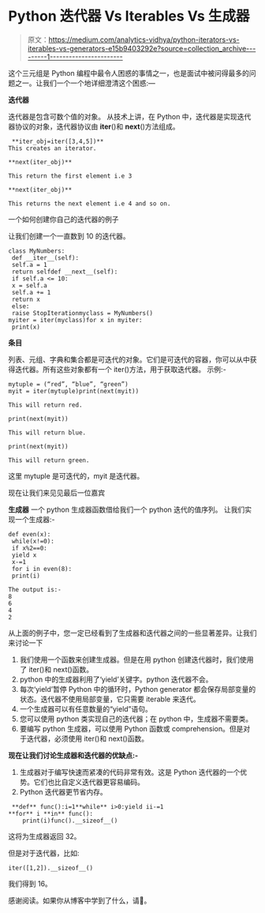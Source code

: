 # Python 迭代器 Vs Iterables Vs 生成器

> 原文：<https://medium.com/analytics-vidhya/python-iterators-vs-iterables-vs-generators-e15b9403292e?source=collection_archive---------1----------------------->

这个三元组是 Python 编程中最令人困惑的事情之一，也是面试中被问得最多的问题之一。让我们一个一个地详细澄清这个困惑:—

**迭代器**

迭代器是包含可数个值的对象。
从技术上讲，在 Python 中，迭代器是实现迭代器协议的对象，迭代器协议由 __iter__()和 __next__()方法组成。

```
 **iter_obj=iter([3,4,5])**
This creates an iterator.

**next(iter_obj)**

This return the first element i.e 3

**next(iter_obj)**

This returns the next element i.e 4 and so on.
```

一个如何创建你自己的迭代器的例子

让我们创建一个一直数到 10 的迭代器。

```
class MyNumbers:
 def __iter__(self):
 self.a = 1
 return selfdef __next__(self):
 if self.a <= 10:
 x = self.a
 self.a += 1
 return x
 else:
 raise StopIterationmyclass = MyNumbers()
myiter = iter(myclass)for x in myiter:
 print(x)
```

**条目**

列表、元组、字典和集合都是可迭代的对象。它们是可迭代的容器，你可以从中获得迭代器。所有这些对象都有一个 iter()方法，用于获取迭代器。
示例:-

```
mytuple = (“red”, “blue”, “green”)
myit = iter(mytuple)print(next(myit))

This will return red.

print(next(myit))

This will return blue.

print(next(myit))

This will return green.
```

这里 mytuple 是可迭代的，myit 是迭代器。

现在让我们来见见最后一位嘉宾

**生成器**
一个 python 生成器函数借给我们一个 python 迭代的值序列。
让我们实现一个生成器:-

```
def even(x):
 while(x!=0):
 if x%2==0:
 yield x
 x-=1
 for i in even(8):
 print(i)

The output is:-
8
6
4
2
```

从上面的例子中，您一定已经看到了生成器和迭代器之间的一些显著差异。让我们来讨论一下

1.  我们使用一个函数来创建生成器。但是在用 python 创建迭代器时，我们使用了 iter()和 next()函数。
2.  python 中的生成器利用了‘yield’关键字。python 迭代器不会。
3.  每次‘yield’暂停 Python 中的循环时，Python generator 都会保存局部变量的状态。迭代器不使用局部变量，它只需要 iterable 来迭代。
4.  一个生成器可以有任意数量的“yield”语句。
5.  您可以使用 python 类实现自己的迭代器；在 python 中，生成器不需要类。
6.  要编写 python 生成器，可以使用 Python 函数或 comprehension。但是对于迭代器，必须使用 iter()和 next()函数。

**现在让我们讨论生成器和迭代器的优缺点:-**

1.  生成器对于编写快速而紧凑的代码非常有效。这是 Python 迭代器的一个优势。它们也比自定义迭代器更容易编码。
2.  Python 迭代器更节省内存。

```
 **def** func():i=1**while** i>0:yield ii-=1
**for** i **in** func():
    print(i)func().__sizeof__() 
```

这将为生成器返回 32。

但是对于迭代器，比如:

```
iter([1,2]).__sizeof__() 
```

我们得到 16。

感谢阅读。如果你从博客中学到了什么，请👏。